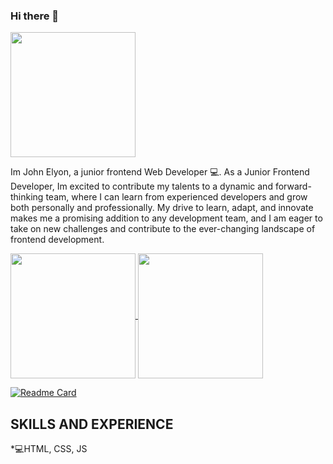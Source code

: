 ### Hi there 👋
<a href="https://github.com/Lawani-EJ/Lawani-EJ/assets/104038966/48aca1e0-5d98-436f-b350-e6e97d23e099">
  <img hegiht=200 width=200 align="center" src="Lawani-EJ/assets/104038966/48aca1e0-5d98-436f-b350-e6e97d23e099">
</a>

Im John Elyon, a junior frontend Web Developer 💻.
As a Junior Frontend Developer, Im excited to contribute my talents to a dynamic and forward-thinking team, where I can learn from experienced developers and grow both personally and professionally. My drive to learn, adapt, and innovate makes me a promising addition to any development team, and I am eager to take on new challenges and contribute to the ever-changing landscape of frontend development.

<a href="https://github.com/Lawani-EJ/github-readme-stats">
  <img height=200 align="center" src="https://github-readme-stats.vercel.app/api?username=Lawani-EJ&show_icons=true&theme=synthwave"
</a>
<a href="https://github.com/Lawani-EJ/github-readme-stats">
  <img height=200 align="center" src="https://github-readme-stats.vercel.app/api/top-langs/?username=Lawani-EJ&layout=compact"
</a>
  
<br>
  
[![Readme Card](https://github-readme-stats.vercel.app/api/pin/?username=Lawani-EJ&repo=Logical-Operations-Homepage)](https://github.com/Lawani-EJ/Logical-Operations-Homepage)

## SKILLS AND EXPERIENCE
*💻HTML, CSS, JS



